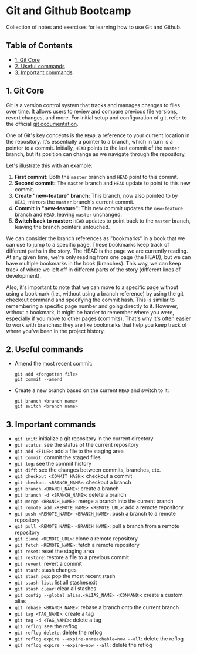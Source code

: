 <!-- omit in toc -->
# Git and Github Bootcamp

Collection of notes and exercises for learning how to use Git and Github.

<!-- omit in toc -->
## Table of Contents

- [1. Git Core](#1-git-core)
- [2. Useful commands](#2-useful-commands)
- [3. Important commands](#3-important-commands)

## 1. Git Core

Git is a version control system that tracks and manages changes to files over time. It allows users to review and compare previous file versions, revert changes, and more. For initial setup and configuration of git, refer to the official [git documentation](https://git-scm.com/book/en/v2/Appendix-C%3A-Git-Commands-Setup-and-Config).

One of Git's key concepts is the `HEAD`, a reference to your current location in the repository. It's essentially a pointer to a branch, which in turn is a pointer to a commit. Initially, `HEAD` points to the last commit of the `master` branch, but its position can change as we navigate through the repository.

Let's illustrate this with an example:

1. **First commit:** Both the `master` branch and `HEAD` point to this commit.
2. **Second commit:** The `master` branch and `HEAD` update to point to this new commit.
3. **Create "new-feature" branch:** This branch, now also pointed to by `HEAD`, mirrors the `master` branch's current commit.
4. **Commit in "new-feature":** This new commit updates the `new-feature` branch and `HEAD`, leaving `master` unchanged.
5. **Switch back to master:** `HEAD` updates to point back to the `master` branch, leaving the branch pointers untouched.

We can consider the branch references as "bookmarks" in a book that we can use to jump to a specific page. These bookmarks keep track of different paths in the story. The HEAD is the page we are currently reading. At any given time, we're only reading from one page (the HEAD), but we can have multiple bookmarks in the book (branches). This way, we can keep track of where we left off in different parts of the story (different lines of development).

Also, it's important to note that we can move to a specific page without using a bookmark (i.e., without using a branch reference) by using the git checkout command and specifying the commit hash. This is similar to remembering a specific page number and going directly to it. However, without a bookmark, it might be harder to remember where you were, especially if you move to other pages (commits). That's why it's often easier to work with branches: they are like bookmarks that help you keep track of where you've been in the project history.

## 2. Useful commands

- Amend the most recent commit:

   ```shell
   git add <forgotten file>
   git commit --amend
   ```

- Create a new branch based on the current `HEAD` and switch to it:

   ```shell
   git branch <branch name>
   git switch <branch name>
   ```

## 3. Important commands

- `git init`: initialize a git repository in the current directory
- `git status`: see the status of the current repository
- `git add <FILE>`: add a file to the staging area
- `git commit`: commit the staged files
- `git log`: see the commit history
- `git diff`: see the changes between commits, branches, etc.
- `git checkout <COMMIT_HASH>`: checkout a commit
- `git checkout <BRANCH_NAME>`: checkout a branch
- `git branch <BRANCH_NAME>`: create a branch
- `git branch -d <BRANCH_NAME>`: delete a branch
- `git merge <BRANCH_NAME>`: merge a branch into the current branch
- `git remote add <REMOTE_NAME> <REMOTE_URL>`: add a remote repository
- `git push <REMOTE_NAME> <BRANCH_NAME>`: push a branch to a remote repository
- `git pull <REMOTE_NAME> <BRANCH_NAME>`: pull a branch from a remote repository
- `git clone <REMOTE_URL>`: clone a remote repository
- `git fetch <REMOTE_NAME>`: fetch a remote repository
- `git reset`: reset the staging area
- `git restore`: restore a file to a previous commit
- `git revert`: revert a commit
- `git stash`: stash changes
- `git stash pop`: pop the most recent stash
- `git stash list`: list all stashesexit
- `git stash clear`: clear all stashes
- `git config --global alias.<ALIAS_NAME> <COMMAND>`: create a custom alias
- `git rebase <BRANCH_NAME>`: rebase a branch onto the current branch
- `git tag <TAG_NAME>`: create a tag
- `git tag -d <TAG_NAME>`: delete a tag
- `git reflog`: see the reflog
- `git reflog delete`: delete the reflog
- `git reflog expire --expire-unreachable=now --all`: delete the reflog
- `git reflog expire --expire=now --all`: delete the reflog
